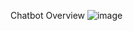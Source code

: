 Chatbot Overview
![image](https://github.com/user-attachments/assets/6fd57491-c194-4add-91cf-ff4fcd174acf)
